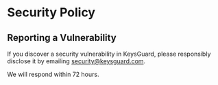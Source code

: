 # Security Policy

## Reporting a Vulnerability
If you discover a security vulnerability in KeysGuard, please responsibly disclose it by emailing security@keysguard.com.

We will respond within 72 hours.
